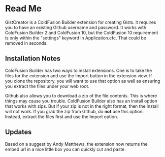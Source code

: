 
# Read Me


GistCreator is a ColdFusion Builder extension for creating Gists. It requires you to have an existing
Github username and password. It works with ColdFusion Builder 2 and ColdFusion 10, but the ColdFusion 10
requirement is only within the "settings" keyword in Application.cfc. That could be removed in seconds.

## Installation Notes

ColdFusion Builder has two ways to install extensions. One is to take the files for the extension and use the Import 
button in the extension view. If you clone the repository, you will want to use that option as well as ensuring you 
extract the files under your web root.

Github also allows you to download a zip of the file contents. This is where things may cause you trouble. ColdFusion
Builder also has an Install option that works with zips. But if your zip is not in the right format, then the install
will not work. If you grab the zip from Github, do **not** use this option. Instead, extract the files first and use
the Import option.

## Updates

Based on a suggest by Andy Matthews, the extension now returns the embed url in a nice little box you can quickly cut and paste.

